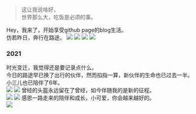 > 这让我说啥好，  
> 世界那么大，吃饭是必须的事。

Hey，我来了，开始享受github page的blog生活。<br>
仿若昨日，奔行在路途。
![](/img/about_xiaohui1.jpg)
![](/img/about_xiaohui2.jpg)
![](/img/about_xiaohui3.jpg)
![](/img/about_xiaohui4.jpg)
### 2021
时光变迁，我觉得还是要记录点什么。<br>
今日的路途早已换了出行的伙伴，然而掐指一算，新伙伴的生命也已过去一半。<br>
小三儿也已陪伴了6年。<br>
![](/img/about_xiaosan1.jpg)
![](/img/about_xiaosan2.jpg)
曾经的头盔永远留在了曾经，如今伴随我的是新的征程。<br>
![](/img/about_me1.jpg)
![](/img/about_me2.jpg)
感恩一路走来的陪伴和成长，小可爱，你会越来越好的。<br>
![](/img/about_family.jpg)

